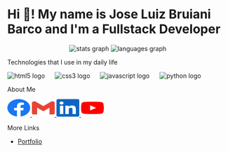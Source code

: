# Hi 👋! My name is Jose Luiz Bruiani Barco and I'm a Fullstack Developer

<div align="center">
  <img src="https://github-readme-stats.vercel.app/api?username=JLBBARCO&hide_title=false&hide_rank=false&show_icons=true&include_all_commits=true&count_private=true&disable_animations=false&theme=dracula&locale=en&hide_border=false" height="150" alt="stats graph"  />
  <img src="https://github-readme-stats.vercel.app/api/top-langs?username=JLBBARCO&locale=en&hide_title=false&layout=compact&card_width=320&langs_count=5&theme=dracula&hide_border=false" height="150" alt="languages graph"  />
</div>

Technologies that I use in my daily life

<div align="left">
  <img src="https://skillicons.dev/icons?i=html" height="40" alt="html5 logo"  />
  <img width="15" />
  <img src="https://skillicons.dev/icons?i=css" height="40" alt="css3 logo"  />
  <img width="15" />
  <img src="https://skillicons.dev/icons?i=js" height="40" alt="javascript logo"  />
  <img width="15" />
  <img src="https://skillicons.dev/icons?i=py" height="40" alt="python logo"  />
</div>

About Me

<div align="left">
  <a href="https://www.facebook.com/joseluizbrubarco" target="_blank">
    <img src="img/facebook.svg" width="52" height="40" alt="facebook logo"  />
  </a>
  <a href="mailto:jbruianibarco@gmail.com" target="_blank">
    <img src="img/gmail.svg" width="52" height="40" alt="gmail logo"  />
  </a>
  <a href="https://www.linkedin.com/in/joseluizbbarco" target="_blank">
    <img src="img/LinkedIn.svg" width="52" height="40" alt="LinkedIn logo"  />
  </a>
  <a href="https://youtube.com/@JoseLuizBBarco" target="_blank">
    <img src="img/YouTube.svg" width="52" height="40" alt="YouTube logo"  />
  </a>
</div>

More Links

- [Portfolio](https://jlbbarco.github.io)
